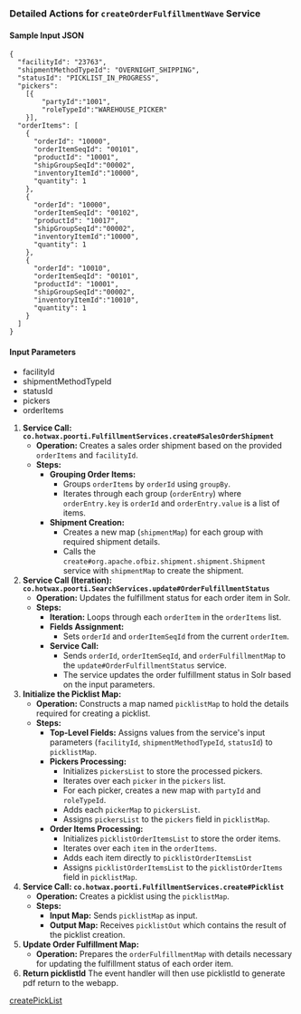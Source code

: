 ### **Detailed Actions for `createOrderFulfillmentWave` Service**

#### Sample Input JSON
```
{
  "facilityId": "23763",
  "shipmentMethodTypeId": "OVERNIGHT_SHIPPING",
  "statusId": "PICKLIST_IN_PROGRESS",
  "pickers": 
    [{
        "partyId":"1001",
        "roleTypeId":"WAREHOUSE_PICKER"
    }],
  "orderItems": [
    {
      "orderId": "10000",
      "orderItemSeqId": "00101",
      "productId": "10001",
      "shipGroupSeqId":"00002",
      "inventoryItemId":"10000",
      "quantity": 1
    },
    {
      "orderId": "10000",
      "orderItemSeqId": "00102",
      "productId": "10017",
      "shipGroupSeqId":"00002",
      "inventoryItemId":"10000",
      "quantity": 1
    },
    {
      "orderId": "10010",
      "orderItemSeqId": "00101",
      "productId": "10001",
      "shipGroupSeqId":"00002",
      "inventoryItemId":"10010",
      "quantity": 1
    }
  ]
}
```

#### Input Parameters

- facilityId
- shipmentMethodTypeId
- statusId
- pickers
- orderItems

1. **Service Call: `co.hotwax.poorti.FulfillmentServices.create#SalesOrderShipment`**
    * **Operation:** Creates a sales order shipment based on the provided `orderItems` and `facilityId`.
    * **Steps:**
        * **Grouping Order Items:**
            * Groups `orderItems` by `orderId` using `groupBy`.
            * Iterates through each group (`orderEntry`) where `orderEntry.key` is `orderId` and `orderEntry.value` is a list of items.
        * **Shipment Creation:**
            * Creates a new map (`shipmentMap`) for each group with required shipment details.
            * Calls the `create#org.apache.ofbiz.shipment.shipment.Shipment` service with `shipmentMap` to create the shipment.
2. **Service Call (Iteration): `co.hotwax.poorti.SearchServices.update#OrderFulfillmentStatus`**
    * **Operation:** Updates the fulfillment status for each order item in Solr.
    * **Steps:**
        * **Iteration:** Loops through each `orderItem` in the `orderItems` list.
        * **Fields Assignment:**
            * Sets `orderId` and `orderItemSeqId` from the current `orderItem`.
        * **Service Call:**
            * Sends `orderId`, `orderItemSeqId`, and `orderFulfillmentMap` to the `update#OrderFulfillmentStatus` service.
            * The service updates the order fulfillment status in Solr based on the input parameters.
3. **Initialize the Picklist Map:**  
   * **Operation:** Constructs a map named `picklistMap` to hold the details required for creating a picklist.  
   * **Steps:**  
     * **Top-Level Fields:** Assigns values from the service's input parameters (`facilityId`, `shipmentMethodTypeId`, `statusId`) to `picklistMap`.  
     * **Pickers Processing:**  
       * Initializes `pickersList` to store the processed pickers.  
       * Iterates over each `picker` in the `pickers` list.  
       * For each picker, creates a new map with `partyId` and `roleTypeId`.  
       * Adds each `pickerMap` to `pickersList`.  
       * Assigns `pickersList` to the `pickers` field in `picklistMap`.  
     * **Order Items Processing:**  
       * Initializes `picklistOrderItemsList` to store the order items.  
       * Iterates over each `item` in the `orderItems`.  
       * Adds each item directly to `picklistOrderItemsList` 
       * Assigns `picklistOrderItemsList` to the `picklistOrderItems` field in `picklistMap`.  
4. **Service Call: `co.hotwax.poorti.FulfillmentServices.create#Picklist`**  
   * **Operation:** Creates a picklist using the `picklistMap`.  
   * **Steps:**  
     * **Input Map:** Sends `picklistMap` as input.  
     * **Output Map:** Receives `picklistOut` which contains the result of the picklist creation.  
5. **Update Order Fulfillment Map:**  
   * **Operation:** Prepares the `orderFulfillmentMap` with details necessary for updating the fulfillment status of each order item.  
6. **Return picklistId** The event handler will then use picklistId to generate pdf return to the webapp.


[createPickList](PickList.md)
